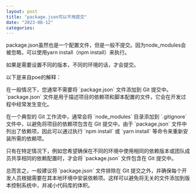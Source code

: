 ```yaml
---
layout: post
title: "package.json可以不用提交"
date: "2023-08-12"
categories: 
---
```

<p>package.json虽然也是一个配置文件，但是一般不提交。因为node_modules会被忽略，可以使用yarn install（npm install）来执行。</p>
<p>如果是需要设置不同的版本，不同的环境的话，才会提交。</p>
<p>以下是来自poe的解释：</p>
<p>在一般情况下，您通常不需要将 `package.json` 文件添加到 Git 提交中。`package.json` 文件是用于描述项目的依赖项和脚本配置的文件，它会在开发过程中经常发生变化。</p>
<p>在一个典型的 Git 工作流中，通常会将 `node_modules` 目录添加到 `.gitignore` 文件中，以避免将项目的依赖项包含在 Git 提交中。由于 `package.json` 文件中列出了依赖项，因此可以通过执行 `npm install` 或 `yarn install` 等命令来重新安装所需的依赖项。</p>
<p>只有在特定情况下，例如您希望确保在不同的环境中使用相同的依赖版本或团队成员共享相同的依赖配置时，才会将 `package.json` 文件包含在 Git 提交中。</p>
<p>总而言之，一般建议将 `package.json` 文件排除在 Git 提交之外，并确保每个开发人员根据需要在其本地环境中安装依赖项。这样可以避免将无关的文件添加到版本控制系统中，并减小代码库的体积。</p>
